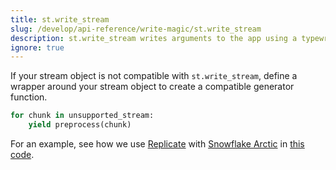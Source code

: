 ```yaml
---
title: st.write_stream
slug: /develop/api-reference/write-magic/st.write_stream
description: st.write_stream writes arguments to the app using a typewriter effect.
ignore: true
---
```


<Autofunction function="streamlit.write_stream" />

<Tip>

If your stream object is not compatible with `st.write_stream`, define a wrapper around your stream object to create a compatible generator function.

```python
for chunk in unsupported_stream:
    yield preprocess(chunk)
```

For an example, see how we use [Replicate](https://replicate.com/docs/get-started/python) with [Snowflake Arctic](https://www.snowflake.com/en/data-cloud/arctic/) in [this code](https://github.com/streamlit/snowflake-arctic-st-demo/blob/0f0d8b49f328f72ae58ced2e9000790fb5e56e6f/simple_app.py#L58).

</Tip>
